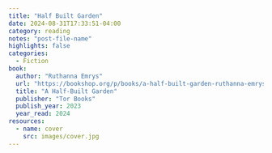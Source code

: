 ```yaml
---
title: "Half Built Garden"
date: 2024-08-31T17:33:51-04:00
category: reading
notes: "post-file-name"
highlights: false
categories:
  - Fiction
book:
  author: "Ruthanna Emrys"
  url: "https://bookshop.org/p/books/a-half-built-garden-ruthanna-emrys/18749973?ean=9781250210999"
  title: "A Half-Built Garden"
  publisher: "Tor Books"
  publish_year: 2023
  year_read: 2024
resources:
  - name: cover
    src: images/cover.jpg
---
```


